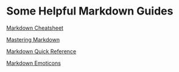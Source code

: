 # Some Helpful Markdown Guides

[Markdown Cheatsheet](https://github.com/adam-p/markdown-here/wiki/Markdown-Cheatsheet "Markdown Cheatsheet")

[Mastering Markdown](https://guides.github.com/features/mastering-markdown/ "Mastering Markdown")

[Markdown Quick Reference](https://en.support.wordpress.com/markdown-quick-reference/ "Markdown Quick Reference")

[Markdown Emoticons](https://gist.github.com/rxaviers/7360908 "Markdown Emoticons")
